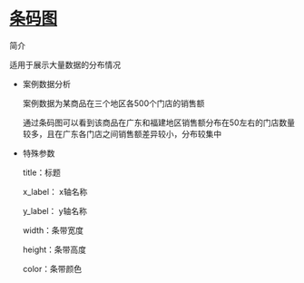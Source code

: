 # [条码图](/basic/barcode-plot)

简介

适用于展示大量数据的分布情况

- 案例数据分析

  案例数据为某商品在三个地区各500个门店的销售额

  通过条码图可以看到该商品在广东和福建地区销售额分布在50左右的门店数量较多，且在广东各门店之间销售额差异较小，分布较集中

- 特殊参数

  title：标题

  x_label： x轴名称

  y_label： y轴名称

  width：条带宽度

  height：条带高度

  color：条带颜色

